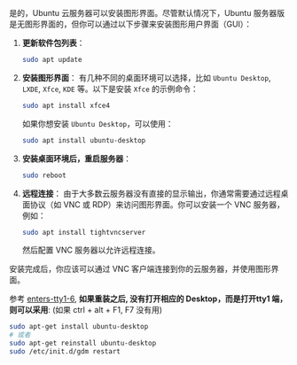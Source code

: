 是的，Ubuntu 云服务器可以安装图形界面。尽管默认情况下，Ubuntu 服务器版是无图形界面的，但你可以通过以下步骤来安装图形用户界面（GUI）：

1. **更新软件包列表**：
   ```bash
   sudo apt update
   ```

2. **安装图形界面**：
   有几种不同的桌面环境可以选择，比如 `Ubuntu Desktop`, `LXDE`, `Xfce`, `KDE` 等。以下是安装 `Xfce` 的示例命令：
   ```bash
   sudo apt install xfce4
   ```

   如果你想安装 `Ubuntu Desktop`，可以使用：
   ```bash
   sudo apt install ubuntu-desktop
   ```

3. **安装桌面环境后，重启服务器**：
   ```bash
   sudo reboot
   ```

4. **远程连接**：
   由于大多数云服务器没有直接的显示输出，你通常需要通过远程桌面协议（如 VNC 或 RDP）来访问图形界面。你可以安装一个 VNC 服务器，例如：
   ```bash
   sudo apt install tightvncserver
   ```

   然后配置 VNC 服务器以允许远程连接。

安装完成后，你应该可以通过 VNC 客户端连接到你的云服务器，并使用图形界面。



参考 [enters-tty1-6](https://superuser.com/questions/65185/when-i-start-ubuntu-it-enters-tty1-6-instead-of-my-desktop-how-do-i-get-to-de),  **如果重装之后,  没有打开相应的 Desktop，而是打开tty1 端，则可以采用**:
(如果 ctrl +  alt +  F1, F7 没有用)
```sh
sudo apt-get install ubuntu-desktop
# 或者
sudo apt-get reinstall ubuntu-desktop
sudo /etc/init.d/gdm restart
```
